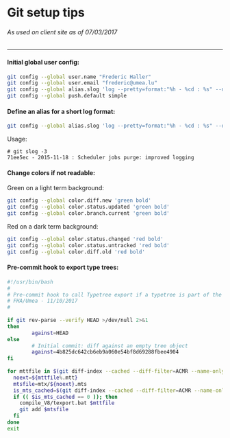 Git setup tips
==============
###### As used on client site as of 07/03/2017
---

#### Initial global user config:
```bash
git config --global user.name "Frederic Haller"
git config --global user.email "frederic@umea.lu"
git config --global alias.slog 'log --pretty=format:"%h - %cd : %s" --date=short'
git config --global push.default simple
```
#### Define an alias for a short log format:
```bash
git config --global alias.slog 'log --pretty=format:"%h - %cd : %s" --date=short'
```
Usage:
```
# git slog -3
71ee5ec - 2015-11-18 : Scheduler jobs purge: improved logging
```
#### Change colors if not readable:
Green on a light term background:
```bash
git config --global color.diff.new 'green bold'
git config --global color.status.updated 'green bold'
git config --global color.branch.current 'green bold'
```
Red on a dark term background:
```bash
git config --global color.status.changed 'red bold'
git config --global color.status.untracked 'red bold'
git config --global color.diff.old 'red bold'
```
#### Pre-commit hook to export type trees:
```bash
#!/usr/bin/bash
#
# Pre-commit hook to call Typetree export if a typetree is part of the commit.
# FHA/Umea - 11/10/2017
#
　
if git rev-parse --verify HEAD >/dev/null 2>&1
then
        against=HEAD
else
        # Initial commit: diff against an empty tree object
        against=4b825dc642cb6eb9a060e54bf8d69288fbee4904
fi
　
for mttfile in $(git diff-index --cached --diff-filter=ACMR --name-only $against | grep "\.mtt$"); do
  noext=${mttfile%.mtt}
  mtsfile=mtx/${noext}.mts
  is_mts_cached=$(git diff-index --cached --diff-filter=ACMR --name-only $against | grep -c ${mtsfile})
  if (( $is_mts_cached == 0 )); then
    compile_V8/texport.bat $mttfile
    git add $mtsfile
  fi
done
exit
```
